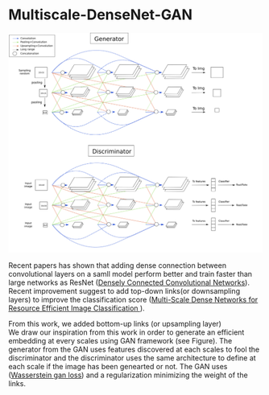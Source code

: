 # Multiscale-DenseNet-GAN

![MSDN-GAN](https://github.com/jbmorlot/Multiscale-DenseNet-GAN/blob/master/images/Diagram.png)

Recent papers has shown that adding dense connection between convolutional layers on a samll model perform better and train faster than large networks as ResNet ([Densely Connected Convolutional Networks](https://arxiv.org/abs/1608.06993)). Recent improvement suggest to add top-down links(or downsampling layers) to improve the classification score ([Multi-Scale Dense Networks for Resource Efficient Image Classification
](https://arxiv.org/abs/1703.09844)). 

From this work, we added bottom-up links (or upsampling layer)  
We draw our inspiration from this work in order to generate an efficient embedding at every scales using GAN framework (see Figure). The generator from the GAN uses features discovered at each scales to fool the discriminator and the discriminator uses the same architecture to define at each scale if the image has been genearted or not. The GAN uses ([Wasserstein gan loss](https://medium.com/@jonathan_hui/gan-wasserstein-gan-wgan-gp-6a1a2aa1b490)) and a regularization minimizing the weight of the links.


